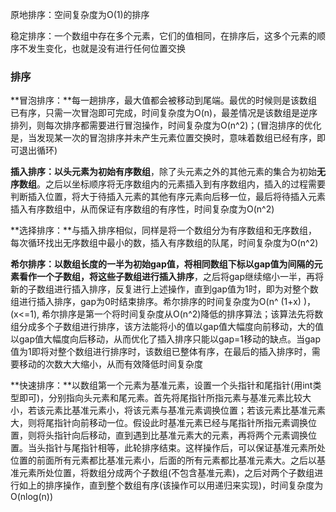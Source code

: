 原地排序：空间复杂度为O(1)的排序

稳定排序：一个数组中存在多个元素，它们的值相同，在排序后，这多个元素的顺序不发生变化，也就是没有进行任何位置交换

### 排序

**冒泡排序：**每一趟排序，最大值都会被移动到尾端。最优的时候则是该数组已有序，只需一次冒泡即可完成，时间复杂度为O(n)，最差情况是该数组是逆序排列，则每次排序都需要进行冒泡操作，时间复杂度为O(n^2)；(冒泡排序的优化是，当发现某一次的冒泡排序并未产生元素位置交换时，意味着数组已经有序，即可退出循环)

**插入排序：**以头元素为初始**有序数组**，除了头元素之外的其他元素的集合为初始**无序数组**。之后以坐标顺序将无序数组内的元素插入到有序数组内，插入的过程需要判断插入位置，将大于待插入元素的其他有序元素向后移一位，最后将待插入元素插入有序数组中，从而保证有序数组的有序性，时间复杂度为O(n^2)

**选择排序：**与插入排序相似，同样是将一个数组分为有序数组和无序数组，每次循环找出无序数组中最小的数，插入有序数组的队尾，时间复杂度为O(n^2)

**希尔排序：**以数组长度的一半为初始gap值，将相同数组下标以gap值为间隔的元素看作一个子数组，将这些子数组进行**插入排序**，之后将gap继续缩小一半，再将新的子数组进行插入排序，反复进行上述操作，直到gap值为1时，即为对整个数组进行插入排序，gap为0时结束排序。希尔排序的时间复杂度为O(n^ (1+x) )，(x<=1),  希尔排序是第一个将时间复杂度从O(n^2)降低的排序算法；该算法先将数组分成多个子数组进行排序，该方法能将小的值以gap值大幅度向前移动，大的值以gap值大幅度向后移动，从而优化了插入排序只能以gap=1移动的缺点。当gap值为1即将对整个数组进行排序时，该数组已整体有序，在最后的插入排序时，需要移动的次数大大缩小，从而有效降低时间复杂度

**快速排序：**以数组第一个元素为基准元素，设置一个头指针和尾指针(用int类型即可)，分别指向头元素和尾元素。首先将尾指针所指元素与基准元素比较大小，若该元素比基准元素小，将该元素与基准元素调换位置；若该元素比基准元素大，则将尾指针向前移动一位。假设此时基准元素已经与尾指针所指元素调换位置，则将头指针向后移动，直到遇到比基准元素大的元素，再将两个元素调换位置。当头指针与尾指针相等，此轮排序结束。这样操作后，可以保证基准元素所处位置的前面所有元素都比基准元素小，后面的所有元素都比基准元素大。之后以基准元素所处位置，将数组分成两个子数组(不包含基准元素)，之后对两个子数组进行如上的排序操作，直到整个数组有序(该操作可以用递归来实现)，时间复杂度为O(nlog(n))

